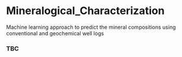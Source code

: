 # Mineralogical_Characterization
Machine learning approach to predict the mineral compositions using conventional and geochemical well logs

### TBC
